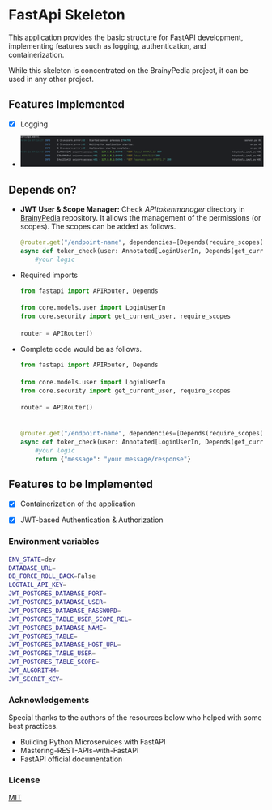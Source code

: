 # FastApi Skeleton
This application provides the basic structure for FastAPI development, implementing features such as logging, authentication, and containerization. 

While this skeleton is concentrated on the BrainyPedia project, it can be used in any other project.
## Features Implemented
- [x] Logging 
- ![](images/logging.png)

## Depends on?
- **JWT User & Scope Manager:** Check _APItokenmanager_ directory in [BrainyPedia](https://github.com/sensein/brainypedia/tree/ingestion-fapi-skeleton) repository. It allows the management of the permissions (or scopes). The scopes can be added as follows.
    ````python
  @router.get("/endpoint-name", dependencies=[Depends(require_scopes(["read"]))]) #1 check if the authenticated user has read permission
  async def token_check(user: Annotated[LoginUserIn, Depends(get_current_user)]): #2 check if the user (or bearer token) is a valid one 
        #your logic 
    
    ````
- Required imports
    ```python
    from fastapi import APIRouter, Depends
    
    from core.models.user import LoginUserIn
    from core.security import get_current_user, require_scopes
    
    router = APIRouter()
    ```
- Complete code would be as follows.
    ```python
    from fastapi import APIRouter, Depends
    
    from core.models.user import LoginUserIn
    from core.security import get_current_user, require_scopes
    
    router = APIRouter()
    
    
    @router.get("/endpoint-name", dependencies=[Depends(require_scopes(["read"]))])
    async def token_check(user: Annotated[LoginUserIn, Depends(get_current_user)]):
        #your logic 
        return {"message": "your message/response"}
    ```

## Features to be Implemented
- [x] Containerization of the application
- [x] JWT-based Authentication & Authorization


### Environment variables
```bash
ENV_STATE=dev 
DATABASE_URL= 
DB_FORCE_ROLL_BACK=False
LOGTAIL_API_KEY= 
JWT_POSTGRES_DATABASE_PORT= 
JWT_POSTGRES_DATABASE_USER= 
JWT_POSTGRES_DATABASE_PASSWORD= 
JWT_POSTGRES_TABLE_USER_SCOPE_REL= 
JWT_POSTGRES_DATABASE_NAME= 
JWT_POSTGRES_TABLE= 
JWT_POSTGRES_DATABASE_HOST_URL= 
JWT_POSTGRES_TABLE_USER= 
JWT_POSTGRES_TABLE_SCOPE= 
JWT_ALGORITHM= 
JWT_SECRET_KEY= 
```


### Acknowledgements
Special thanks to the authors of the resources below who helped with some best practices.
- Building Python Microservices with FastAPI
- Mastering-REST-APIs-with-FastAPI
- FastAPI official documentation

### License
[MIT](https://github.com/git/git-scm.com/blob/main/MIT-LICENSE.txt)